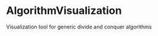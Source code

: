 AlgorithmVisualization
======================

Visualization tool for generic divide and conquer algorithms
